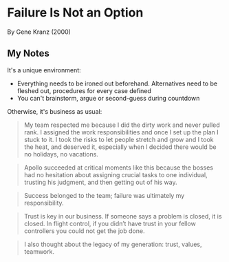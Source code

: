 # Failure Is Not an Option
By Gene Kranz (2000)

## My Notes

It's a unique environment:

- Everything needs to be ironed out beforehand. Alternatives need to be fleshed out, procedures for every case defined
- You can't brainstorm, argue or second-guess during countdown

Otherwise, it's business as usual:

> My team respected me because I did the dirty work and never pulled rank. I assigned the work responsibilities and once I set up the plan I stuck to it. I took the risks to let people stretch and grow and I took the heat, and deserved it, especially when I decided there would be no holidays, no vacations.

> Apollo succeeded at critical moments like this because the bosses had no hesitation about assigning crucial tasks to one individual, trusting his judgment, and then getting out of his way.

> Success belonged to the team; failure was ultimately my responsibility.

> Trust is key in our business. If someone says a problem is closed, it is closed. In flight control, if you didn’t have trust in your fellow controllers you could not get the job done.

> I also thought about the legacy of my generation: trust, values, teamwork.